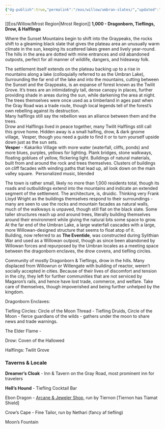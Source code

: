 ```yaml
---
{"dg-publish":true,"permalink":"/eos/willow/umbran-slates/","updated":"2024-12-22T20:37:42.210-05:00"}
---
```


[[Eos/Willow/Mrost Region\|Mrost Region]]
**1,000 - Dragonborn, Tieflings, Drow, & Halflings**

Where the Sunset Mountains begin to shift into the Graypeaks, the rocks shift to a gleaming black slate that gives the plateau area an unusually warm climate in the sun, keeping its scattered lakes green and lively year-round. The hills in the area are dotted with mine entrances and old abandoned outposts, perfect for all manner of wildlife, dangers, and hideaway folk. 

The settlement itself extends on the plateau backing up to a rise in mountains along a lake (colloquially referred to as the Umbran Lake), Surrounding the far end of the lake and into the mountains, cutting between the Sunset and the Graypeaks, is an expanse of forest known as the Twilit Grove. It’s trees are an intimidatingly tall, dense canopy in places, further providing shade in areas during the sun, while darkening the area at night. The trees themselves were once used as a timberland in ages past when the Gray Road was a trade route, though local legends tell of the forest’s own rebelling against its destruction. <br> 
	Many halflings still say the rebellion was an alliance between them and the trees. <br> 
	Drow and Halflings lived in peace together, many Twilit Halflings still call this grove home. Hidden away is a small halfing, drow, & dark gnome village,  Vesper, though you need a guide to find it or to turn yourself upside down just as the sun sets. <br> 
	**Vesper** - Kakariko Village with more water (waterfall, cliffs, ponds) and more blues, purples, yellows for lighting. Plank bridges, stone walkways, floating goblues of yellow, flickering light. Buildings of natural materials, built from and around the rock and trees themselves. Clusters of buildings on cliff facades with winding paths that lead up, all look down on the main valley square. 
	Personalized music, blended

The town is rather small, likely no more than 1,000 residents total, though its roads and outbuildings extend into the mountains and indicate an extended segment of the settlement. The architecture, is, druidic. Thinking very Frank Lloyd Wright as the buildings themselves respond to their surroundings - many are seen to use the rocks and mountain facades as natural walls, much of the walkways is unpaved, though still flat on the black slate. Some taller structures reach up and around trees, literally building themselves around their environment while giving the natural bits some space to grow. At the far end of the Umbran Lake, a large waterfall cascades with a large, more Willowan-designed structure that seems to float atop of it. <br> 
	Building, now referred to as **The Eventide**, was constructed during Sylithian War and used as a Willowan outpost, though as since been abandoned by Willowan forces and repurposed by the Umbran locales as a meeting space between the dragonborn enclaves, the drow covens, and tiefling circles. 

Community of mostly Dragonborn & Tieflings, drow in the hills. Many displaced from Willowrun or Willengate with building of reactor, weren’t socially accepted in cities. Because of their lives of discomfort and tension in the city, they left for further communities that are not serviced by Magaron’s rails, and hence have lost trade, commerce, and welfare. Take care of themselves, though impoverished and being further unhelped by the kingdom. 

Dragonborn Enclaves:

Tiefling Circles:
Circle of the Moon Thread - Tiefling Druids, Circle of the Moon - fierce guardians of the wilds - gathers under the moon to share news and trade warnings. 

The Elder Flame - 

Drow: Coven of the Hallowed

Halflings: Twilit Grove

### Taverns & Locale 

**Dreamer’s Cloak** - Inn & Tavern on the Gray Road, most prominent inn for travelers

**Hell’s Hound** - Tiefling Cocktail Bar

Ebon Dragon - [Arcane & Jeweler Shop](https://drive.google.com/file/d/1fA-4HhOvLWflFXh_0gTCLvhmYCkCdwYs/view?usp=sharing), run by Tiernon [Tiernon has Tiamat Shield]

Crow’s Cape - Fine Tailor, run by Nethari (fancy af tiefling)

Moon’s Fountain